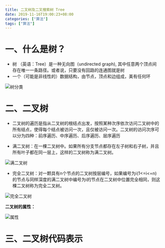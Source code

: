 ```yaml
---
title: 二叉树及二叉搜索树 Tree
date: 2019-11-16T19:00:23+08:00
categories: ["算法"]
tags: ["算法"]
---
```


# 一、什么是树？

- 树 （英语：Tree）是⼀种⽆向图（undirected graph), 其中任意两个顶点间存在唯⼀⼀条路径。或者说，只要没有回路的连通图就是树
- ⼀个（可能是⾮线性的）数据结构，由节点，顶点和边组成，美有任何环

![树分类](/algorithm/tree.jpeg)


# 二、二叉树

- 二叉树的遍历是指从二叉树的根结点出发，按照某种次序依次访问二叉树中的所有结点，使得每个结点被访问一次，且仅被访问一次。二叉树的访问次序可以分为四种：前序遍历、中序遍历、后序遍历、层序遍历

- 满二叉树：在一棵二叉树中。如果所有分支节点都存在左子树和右子树，并且所有叶子都在同一层上，这样的二叉树称为满二叉树。

![满二叉树](/algorithm/8.png)

- 完全二叉树：对一颗具有n个节点的二叉树按层编号，如果编号为i(1<=i<=n)的节点与同样深度的满二叉树中编号为i的节点在二叉树中位置完全相同，则这棵二叉树称为完全二叉树。

![完全二叉树](/algorithm/7.png)

**二叉树的属性：**

![属性](/algorithm/9.jpeg)


# 三、二叉树代码表示

